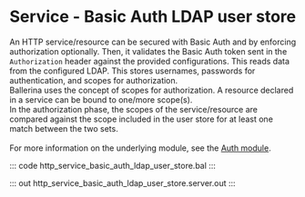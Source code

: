 # Service - Basic Auth LDAP user store

An HTTP service/resource can be secured with Basic Auth and by enforcing
authorization optionally. Then, it validates the Basic Auth token sent in
the `Authorization` header against the provided configurations. This reads
data from the configured LDAP. This stores usernames, passwords for
authentication, and scopes for authorization.<br/>
Ballerina uses the concept of scopes for authorization. A resource declared
in a service can be bound to one/more scope(s).<br/>
In the authorization phase, the scopes of the service/resource are compared
against the scope included in the user store for at least one match between
the two sets.<br/><br/>
For more information on the underlying module,
see the [Auth module](https://docs.central.ballerina.io/ballerina/auth/latest/).

::: code http_service_basic_auth_ldap_user_store.bal :::

::: out http_service_basic_auth_ldap_user_store.server.out :::